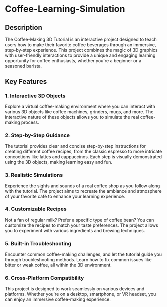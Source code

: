 # Coffee-Learning-Simulation

## Description

The Coffee-Making 3D Tutorial is an interactive project designed to teach users how to make their favorite coffee beverages through an immersive, step-by-step experience. This project combines the magic of 3D graphics with user-friendly interactions to provide a unique and engaging learning opportunity for coffee enthusiasts, whether you're a beginner or a seasoned barista.

## Key Features

### 1. Interactive 3D Objects

Explore a virtual coffee-making environment where you can interact with various 3D objects like coffee machines, grinders, mugs, and more. The interactive nature of these objects allows you to simulate the real coffee-making process.

### 2. Step-by-Step Guidance

The tutorial provides clear and concise step-by-step instructions for creating different coffee recipes, from the classic espresso to more intricate concoctions like lattes and cappuccinos. Each step is visually demonstrated using the 3D objects, making learning easy and fun.

### 3. Realistic Simulations

Experience the sights and sounds of a real coffee shop as you follow along with the tutorial. The project aims to recreate the ambiance and atmosphere of your favorite café to enhance your learning experience.

### 4. Customizable Recipes

Not a fan of regular milk? Prefer a specific type of coffee bean? You can customize the recipes to match your taste preferences. The project allows you to experiment with various ingredients and brewing techniques.

### 5. Built-in Troubleshooting

Encounter common coffee-making challenges, and let the tutorial guide you through troubleshooting methods. Learn how to fix common issues like bitter or weak coffee, all within the 3D environment.

### 6. Cross-Platform Compatibility

This project is designed to work seamlessly on various devices and platforms. Whether you're on a desktop, smartphone, or VR headset, you can enjoy an immersive coffee-making experience.
